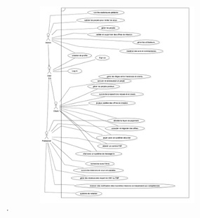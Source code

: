 <div align="center">
  <img src="img/UseCaseDiagram1.jpg" alt="Diagram des cas d'utilisation" width="70%" height="auto" >
</div>.